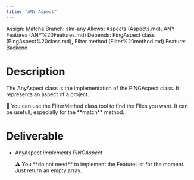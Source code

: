 ```yaml
---
title: "ANY Aspect"
---
```

Assign: Matcha
Branch: slm-any
Allows: Aspects (Aspects.md), ANY Features (ANY%20Features.md)
Depends: PingAspect class (PingAspect%20class.md), Filter method (Filter%20method.md)
Feature: Backend

# Description

The AnyAspect class is the implementation of the PINGAspect class. It represents an aspect of a project.

<aside>
🧠 You can use the FilterMethod class tool to find the Files you want. It can be usefull, especially for the **match** method.

</aside>

# Deliverable

- AnyAspect *implements PINGAspect*
    
    <aside>
    ⚠️ You **do not need** to implement the FeatureList for the moment. Just return an empty array.
    
    </aside>
